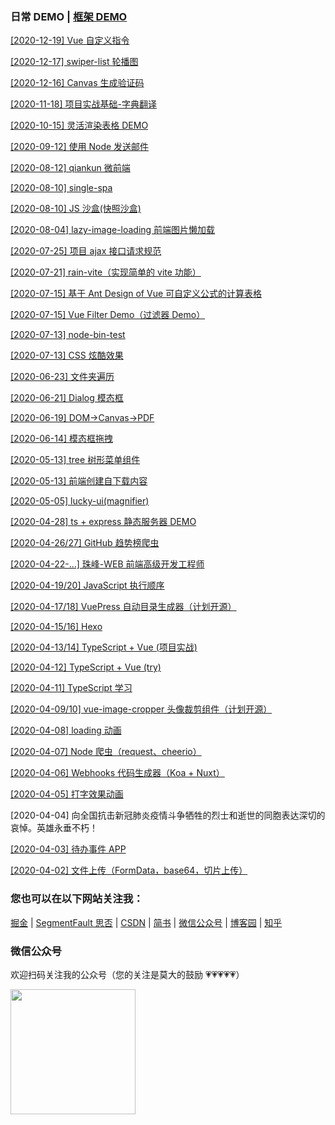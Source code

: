 ### 日常 DEMO | [框架 DEMO](https://github.com/LuckRain7/growth-record/tree/master/frame)

[[2020-12-19] Vue 自定义指令]()

[[2020-12-17] swiper-list 轮播图](https://github.com/LuckRain7/growth-record/tree/master/Demo/swiper-list)

[[2020-12-16] Canvas 生成验证码](https://github.com/LuckRain7/growth-record/tree/master/Demo/canvas-captcha)

[[2020-11-18] 项目实战基础-字典翻译](https://github.com/LuckRain7/growth-record/tree/master/actual-practice/dictionary-translation)

[[2020-10-15] 灵活渲染表格 DEMO](https://github.com/LuckRain7/growth-record/tree/master/Demo/flexible-table)

[[2020-09-12] 使用 Node 发送邮件](https://github.com/LuckRain7/growth-record/tree/master/Demo/email-server-node)

[[2020-08-12] qiankun 微前端](https://github.com/LuckRain7/growth-record/tree/master/qiankun)

[[2020-08-10] single-spa](https://github.com/LuckRain7/growth-record/tree/master/single-spa)

[[2020-08-10] JS 沙盒(快照沙盒)](https://github.com/LuckRain7/growth-record/tree/master/Demo/JS-SandBox)

[[2020-08-04] lazy-image-loading 前端图片懒加载](https://github.com/LuckRain7/growth-record/tree/master/Demo/lazy-image-loading)

[[2020-07-25] 项目 ajax 接口请求规范](https://github.com/LuckRain7/growth-record/tree/master/Demo/project-ajax)

[[2020-07-21] rain-vite（实现简单的 vite 功能）](https://github.com/LuckRain7/growth-record/tree/master/vite/rain-vite)

[[2020-07-15] 基于 Ant Design of Vue 可自定义公式的计算表格](https://github.com/LuckRain7/growth-record/tree/master/Vue-Demo/vue-customizable-formula-tables)

[[2020-07-15] Vue Filter Demo（过滤器 Demo）](https://github.com/LuckRain7/growth-record/tree/master/Vue-Demo/filter-demo)

[[2020-07-13] node-bin-test](https://github.com/LuckRain7/growth-record/tree/master/Demo/node-bin-test)

[[2020-07-13] CSS 炫酷效果](https://github.com/LuckRain7/growth-record/tree/master/Demo/CSS3)

[[2020-06-23] 文件夹遍历](https://github.com/LuckRain7/growth-record/tree/master/Demo/文件夹遍历)

[[2020-06-21] Dialog 模态框](https://github.com/LuckRain7/growth-record/tree/master/Demo/dialog)

[[2020-06-19] DOM->Canvas->PDF](https://github.com/LuckRain7/growth-record/tree/master/Demo/pdf)

[[2020-06-14] 模态框拖拽](https://github.com/LuckRain7/growth-record/tree/master/Demo/%E6%8B%96%E6%8B%BD%E6%95%88%E6%9E%9C)

[[2020-05-13] tree 树形菜单组件](https://github.com/LuckRain7/growth-record/tree/master/Demo/ZF/tree树形结构组件)

[[2020-05-13] 前端创建自下载内容](https://github.com/LuckRain7/growth-record/tree/master/Demo/download)

[[2020-05-05] lucky-ui(magnifier)](https://github.com/LuckRain7/lucky-ui)

[[2020-04-28] ts + express 静态服务器 DEMO](https://github.com/LuckRain7/growth-record/tree/master/Demo/static-server/)

[[2020-04-26/27] GitHub 趋势榜爬虫](https://github.com/LuckRain7/web-crawler)

[[2020-04-22-...] 珠峰-WEB 前端高级开发工程师](https://github.com/LuckRain7/growth-record/tree/master/Demo/ZF/)

[[2020-04-19/20] JavaScript 执行顺序](https://github.com/LuckRain7/growth-record/tree/master/Demo/2020/04-19/)

[[2020-04-17/18] VuePress 自动目录生成器（计划开源）](https://github.com/LuckRain7/growth-record/tree/master/Demo/node-fs)

[[2020-04-15/16] Hexo](https://github.com/LuckRain7/blog)

[[2020-04-13/14] TypeScript + Vue (项目实战)](https://github.com/LuckRain7/growth-record/tree/master/Demo/TypeScript/ts-project)

[[2020-04-12] TypeScript + Vue (try)](https://github.com/LuckRain7/growth-record/tree/master/Demo/TypeScript/select-ui)

[[2020-04-11] TypeScript 学习](https://github.com/LuckRain7/growth-record/tree/master/Demo/TypeScript/basic)

[[2020-04-09/10] vue-image-cropper 头像裁剪组件（计划开源）](https://github.com/LuckRain7/vue-image-cropper-simple)

[[2020-04-08] loading 动画](https://github.com/LuckRain7/growth-record/tree/master/Demo/animation/loading)

[[2020-04-07] Node 爬虫（request、cheerio）](https://github.com/LuckRain7/growth-record/tree/master/Demo/web-crawler)

[[2020-04-06] Webhooks 代码生成器（Koa + Nuxt） ](https://github.com/LuckRain7/webhooks-server-generator)

[[2020-04-05] 打字效果动画 ](https://github.com/LuckRain7/growth-record/tree/master/Demo/animation/打字动画效果)

[2020-04-04] 向全国抗击新冠肺炎疫情斗争牺牲的烈士和逝世的同胞表达深切的哀悼。英雄永垂不朽！

[[2020-04-03] 待办事件 APP ](https://github.com/LuckRain7/growth-record/tree/master/Demo/todo-menagement-app)

[[2020-04-02] 文件上传（FormData，base64，切片上传） ](https://github.com/LuckRain7/growth-record/tree/master/Demo/file-upload)

### 您也可以在以下网站关注我：

[掘金](https://juejin.im/user/5c749a736fb9a049a97a5a8e) | [SegmentFault 思否](https://segmentfault.com/u/rain7) | [CSDN](https://blog.csdn.net/True_Rain) | [简书](https://www.jianshu.com/u/b456d77c42db) | [微信公众号](https://mp.weixin.qq.com/mp/profile_ext?action=home&__biz=MzI0ODczNDM0NQ==&scene=124#wechat_redirect) | [博客园](https://www.cnblogs.com/luckrain7/) | [知乎](https://www.zhihu.com/people/luckrain7)

### 微信公众号

欢迎扫码关注我的公众号（您的关注是莫大的鼓励 💗💗💗💗💗）

<div style="height:200px; ">
<img src="https://luckrain7.github.io/Knowledge-Sharing/resource/images/wx.png" height=200/>
</div>
